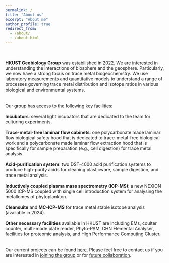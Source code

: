 ```yaml
---
permalink: /
title: "About us"
excerpt: "About me"
author_profile: true
redirect_from: 
  - /about/
  - /about.html
---
```

<br/><br/>
**HKUST Geobiology Group** was estabilished in 2022. We are interested in understanding the interactions of biosphere and the geosphere. Particularly, we now have a strong focus on trace metal biogeochemstry. We use laboratory measurements and quantitative models to understand a range of processes governing trace metal distribution and isotope ratios in various biological and environmental systems. 
<br/>
<br/><br/>
Our group has access to the following key facilities:
<br/><br/>
**Incubators**: several light incubators that are dedicated to the team for culturing experiments.
<br/><br/>
**Trace-metal-free laminar flow cabinets**: one polycarbonate made laminar flow biological safety hood that is dedicated to trace-metal-free biological work and a polycarbonate made laminar flow extraction hood that is specifically for sample preparation (e.g., cell digestion) for trace metal analysis.
<br/><br/>
**Acid-purification system**: two DST-4000 acid purification systems to produce high-purity acids for cleaning plasticware, sample digestion, and trace metal analysis.
<br/><br/>
**Inductively coupled plasma mass spectrometry (ICP-MS)**: a new NEXION 5000 ICP-MS coupled with single cell introduction system for analysing the metallomes of phytoplankton.
<br/><br/>
**Cleansuite** and **MC-ICP-MS** for trace metal stable isotope analysis (available in 2024).
<br/><br/>
**Other necessary facilities** available in HKUST are including EMs, coulter counter, multi-mode plate reader, Phyto-PAM, CHN Elemental Analyser, facilities for proteomic analysis, and High Performance Computing Cluster.
<br/><br/><br/>
Our current projects can be found [here](research.md). Please feel free to contact us if you are interested in [joining the group](joinus.md) or for [future collaboration](mailto:qiongz@ust.hk).  


